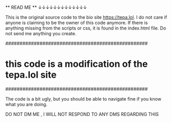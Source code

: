** READ ME **
↓↓↓↓↓↓↓↓↓↓↓↓↓

This is the original source code to the bio site https://tepa.lol.
I do not care if anyone is claiming to be the owner of this code anymore.
If there is anything missing from the scripts or css, it is found in the index.html file.
Do not send me anything you create. 

##################################################
# this code is a modification of the tepa.lol site
##################################################

The code is a bit ugly, but you should be able to navigate fine if you know what you are doing.

DO NOT DM ME , I WILL NOT RESPOND TO ANY DMS REGARDING THIS 
